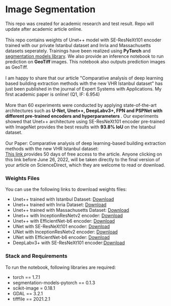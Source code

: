 <h1>Image Segmentation</h1>
This repo was created for academic research and test result. Repo will update after academic article online.
<br>
<br>
This repo contains weights of Unet++ model with SE-ResNeXt101 encoder trained with our private Istanbul dataset and Inria and Massachusetts datasets seperately. Trainings have been realized using <b>PyTorch</b> and <a href="https://github.com/qubvel/segmentation_models.pytorch"> segmentation models library</a>. We also provide an inference notebook to run prediction on <b> GeoTiff </b> images. This notebook also outputs prediction images as GeoTiff.
<br><br>
I am happy to share that our article "Comparative analysis of deep learning based building extraction methods with the new VHR Istanbul dataset" has just been published in the journal of Expert Systems with Applications. My first academic paper is online! (Q1, IF: 6.954)
<br><br>
More than 60 experiments were conducted by applying state-of-the-art architectures such as <b/> U-Net, Unet++, DeepLabv3+, FPN and PSPNet with different pre-trained encoders and hyperparameters </b>. Our experiments showed that Unet++ architecture using SE-ResNeXt101 encoder pre-trained with ImageNet provides the best results with <b/>93.8% IoU </b> on the Istanbul dataset.
<br><br>
Our Paper: Comparative analysis of deep learning-based building extraction methods with the new VHR Istanbul dataset:<br>
<a href="https://authors.elsevier.com/a/1f1XN3PiGTLohZ">This link </a>provides 50 days of free access to the article. Anyone clicking on this link before June 26, 2022, will be taken directly to the final version of your article on ScienceDirect, which they are welcome to read or download.

<br>
<h3>Weights Files</h3>
You can use the following links to download weights files:
<ul>
<li> Unet++ trained with Istanbul Dataset: <a href="https://drive.google.com/file/d/1ue3w5UqLgd3e0nKfNIl4QmgswzA2wtRt/view?usp=sharing">Download</a> </li>
<li> Unet++ trained with Inria Dataset: <a href="https://drive.google.com/file/d/17SClh43guLZACAVOgnN4huhm7FCA0-OB/view?usp=sharing">Download</a> </li> 
<li> Unet++ trained with Massachusetts Dataset: <a href="https://drive.google.com/file/d/1ZJfTTU92vPgKPUD0CT_93e3_vuohEhSp/view?usp=sharing">Download</a></li>
<li>Unet++ with InceptionResNetv2 encoder: <a href="https://drive.google.com/file/d/1Fnegirgyhh9kuMGzXsBVCWLUavSOvYd7/view">Download</a></li>
<li>Unet++ with EfficientNet-b6 encoder: <a href="https://drive.google.com/file/d/1gPJkQjnVTr-4R8dwi6RdTDFbhB2UtcJJ/view">Download</a></li>
<li>UNet with SE-ResNeXt101 encoder: <a href="https://drive.google.com/file/d/1TUBiFYq_BI4N6iNtMcLuIK0GsGtyAw6f/view">Download</a></li>
<li>UNet with InceptionResNetv2 encoder: <a href="https://drive.google.com/file/d/14p0XaGcnqi45_yL1OgTzNSNsK7Y4Mwr-/view">Download</a></li>
<li>UNet with EfficientNet-b6 encoder: <a href="https://drive.google.com/file/d/1zkHMfWW07qrr_jLSyztrFR0kd-GKGIr7/view">Download</a></li>
<li>DeepLabv3+ with SE-ResNeXt101 encoder:<a href="https://drive.google.com/file/d/1Rh65zOo26Eilkeb_Zf_ZoSFfBEuuIhtx/view">Download</a></li>
</ul>

<h3> Stack and Requirements </h3>
To run the notebook, following libraries are required:
<ul>
  <li>torch == 1.7.1</li>
  <li>segmentation-models-pytorch == 0.1.3</li>
  <li>scikit-image = 0.18.1</li>
  <li>GDAL == 3.2.1</li>
  <li>tifffile == 2021.2.1</li>
</ul>
